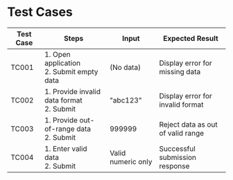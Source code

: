 # Test Cases

| Test Case | Steps                | Input                | Expected Result                      |
|-----------|----------------------|----------------------|--------------------------------------|
| TC001     | 1. Open application<br>2. Submit empty data | (No data)          | Display error for missing data       |
| TC002     | 1. Provide invalid data format<br>2. Submit | "abc123"           | Display error for invalid format     |
| TC003     | 1. Provide out-of-range data<br>2. Submit   | 999999            | Reject data as out of valid range    |
| TC004     | 1. Enter valid data<br>2. Submit            | Valid numeric only | Successful submission response       |
